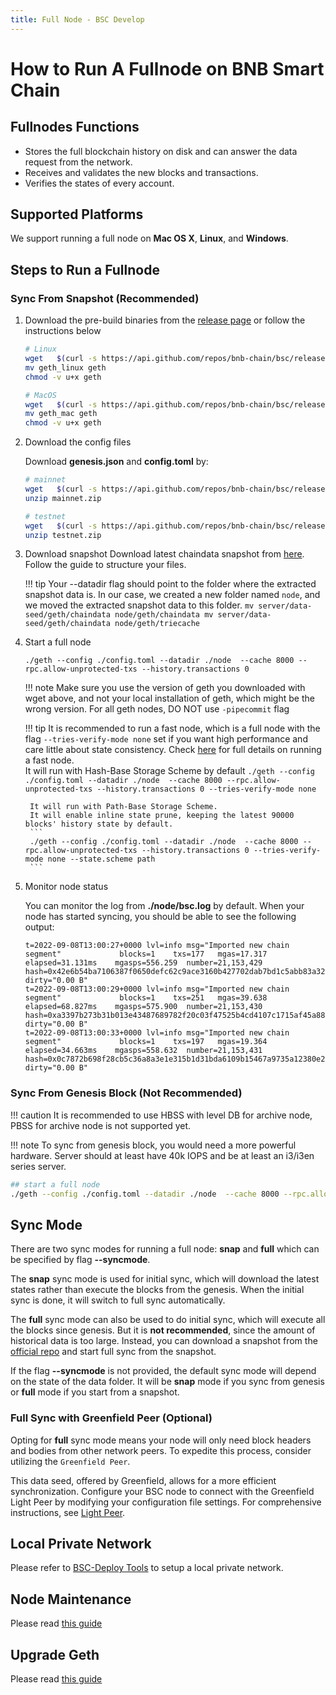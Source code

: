 ```yaml
---
title: Full Node - BSC Develop
---
```


# How to Run A Fullnode on BNB Smart Chain

## Fullnodes Functions

* Stores the full blockchain history on disk and can answer the data request from the network.
* Receives and validates the new blocks and transactions.
* Verifies the states of every account.

## Supported Platforms

We support running a full node on **Mac OS X**, **Linux**, and **Windows**.

## Steps to Run a Fullnode

### Sync From Snapshot (Recommended)

1. Download the pre-build binaries from the [release page](https://github.com/bnb-chain/bsc/releases/latest) or follow the instructions below

    ```bash
    # Linux
    wget   $(curl -s https://api.github.com/repos/bnb-chain/bsc/releases/latest |grep browser_ |grep geth_linux |cut -d\" -f4)
    mv geth_linux geth
    chmod -v u+x geth
    
    # MacOS
    wget   $(curl -s https://api.github.com/repos/bnb-chain/bsc/releases/latest |grep browser_ |grep geth_mac |cut -d\" -f4)
    mv geth_mac geth
    chmod -v u+x geth
    ```

2. Download the config files

    Download **genesis.json** and **config.toml** by:
    
    ```bash
    # mainnet
    wget   $(curl -s https://api.github.com/repos/bnb-chain/bsc/releases/latest |grep browser_ |grep mainnet |cut -d\" -f4)
    unzip mainnet.zip
    
    # testnet
    wget   $(curl -s https://api.github.com/repos/bnb-chain/bsc/releases/latest |grep browser_ |grep testnet |cut -d\" -f4)
    unzip testnet.zip
    ```

3. Download snapshot
    Download latest chaindata snapshot from [here](https://github.com/bnb-chain/bsc-snapshots). Follow the guide to structure your files.

    !!! tip
        Your --datadir flag should point to the folder where the extracted snapshot data is. 
        In our case, we created a new folder named `node`, and we moved the extracted snapshot data to this folder.
        ```
        mv server/data-seed/geth/chaindata node/geth/chaindata
        mv server/data-seed/geth/chaindata node/geth/triecache
        ```

4. Start a full node
    ```
    ./geth --config ./config.toml --datadir ./node  --cache 8000 --rpc.allow-unprotected-txs --history.transactions 0
    ```

    !!! note
        Make sure you use the version of geth you downloaded with wget above, and not your local installation of geth, which might be the wrong version.
        For all geth nodes, DO NOT use `-pipecommit` flag

    !!! tip
        It is recommended to run a fast node, which is a full node with the flag `--tries-verify-mode none` set if you want high performance and care little about state consistency.
        Check [here](fast_node.md) for full details on running a fast node.  
        It will run with Hash-Base Storage Scheme by default
        ```
        ./geth --config ./config.toml --datadir ./node  --cache 8000 --rpc.allow-unprotected-txs --history.transactions 0 --tries-verify-mode none
        ```

        It will run with Path-Base Storage Scheme.  
        It will enable inline state prune, keeping the latest 90000 blocks' history state by default.
        ```
        ./geth --config ./config.toml --datadir ./node  --cache 8000 --rpc.allow-unprotected-txs --history.transactions 0 --tries-verify-mode none --state.scheme path
        ```


5. Monitor node status

    You can monitor the log from **./node/bsc.log** by default. When your node has started syncing, you should be able to see the following output:
    
    ```
    t=2022-09-08T13:00:27+0000 lvl=info msg="Imported new chain segment"             blocks=1    txs=177   mgas=17.317   elapsed=31.131ms    mgasps=556.259  number=21,153,429 hash=0x42e6b54ba7106387f0650defc62c9ace3160b427702dab7bd1c5abb83a32d8db dirty="0.00 B"
    t=2022-09-08T13:00:29+0000 lvl=info msg="Imported new chain segment"             blocks=1    txs=251   mgas=39.638   elapsed=68.827ms    mgasps=575.900  number=21,153,430 hash=0xa3397b273b31b013e43487689782f20c03f47525b4cd4107c1715af45a88796e dirty="0.00 B"
    t=2022-09-08T13:00:33+0000 lvl=info msg="Imported new chain segment"             blocks=1    txs=197   mgas=19.364   elapsed=34.663ms    mgasps=558.632  number=21,153,431 hash=0x0c7872b698f28cb5c36a8a3e1e315b1d31bda6109b15467a9735a12380e2ad14 dirty="0.00 B"
    ```

### Sync From Genesis Block (Not Recommended)

!!! caution
    It is recommended to use HBSS with level DB for archive node, PBSS for archive node is not supported yet.


!!! note
    To sync from genesis block, you would need a more powerful hardware. Server should at least have 40k IOPS and be at least an i3/i3en series server.


```bash
## start a full node
./geth --config ./config.toml --datadir ./node  --cache 8000 --rpc.allow-unprotected-txs --history.transactions 0
```

## Sync Mode

There are two sync modes for running a full node: **snap** and **full** which can be specified by flag **--syncmode**.

The **snap** sync mode is used for initial sync, which will download the latest states rather than execute the blocks from the genesis. When the initial sync is done, it will switch to full sync automatically.

The **full** sync mode can also be used to do initial sync, which will execute all the blocks since genesis. But it is **not recommended**, since the amount of historical data is too large. Instead, you can download a snapshot from the [official repo](https://github.com/bnb-chain/bsc-snapshots) and start full sync from the snapshot.

If the flag **--syncmode** is not provided, the default sync mode will depend on the state of the data folder. It will be **snap** mode if you sync from genesis or **full** mode if you start from a snapshot.

### Full Sync with Greenfield Peer (Optional)

Opting for **full** sync mode means your node will only need block headers and bodies from other network peers. To expedite this process,
consider utilizing the `Greenfield Peer`.

This data seed, offered by Greenfield, allows for a more efficient synchronization.
Configure your BSC node to connect with the Greenfield Light Peer by modifying your configuration file settings.
For comprehensive instructions, see [Light Peer](../../../bnb-greenfield/for-developers/data-archive/light-peer.md).

## Local Private Network
Please refer to [BSC-Deploy Tools](https://github.com/bnb-chain/node-deploy) to setup a local private network.

## Node Maintenance
Please read [this guide](node_maintenance.md)

## Upgrade Geth
Please read [this guide](upgrade_geth.md)

